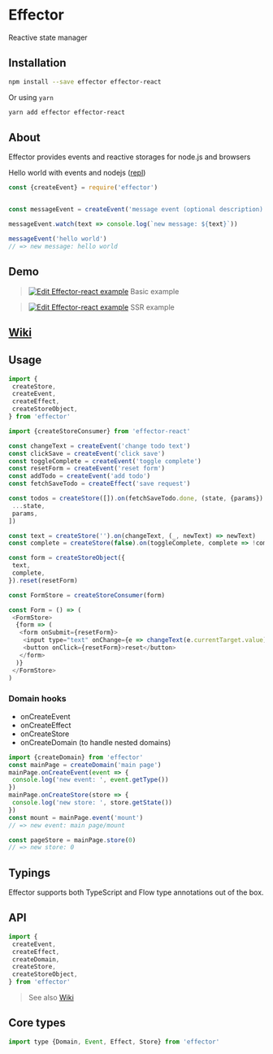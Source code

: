 # Effector

Reactive state manager

## Installation

```bash
npm install --save effector effector-react
```

Or using `yarn`

```bash
yarn add effector effector-react
```

## About

Effector provides events and reactive storages for node.js and browsers

Hello world with events and nodejs ([repl](https://runkit.com/zerobias/effector-hello-world))
```js
const {createEvent} = require('effector')


const messageEvent = createEvent('message event (optional description)')

messageEvent.watch(text => console.log(`new message: ${text}`))

messageEvent('hello world')
// => new message: hello world
```

## Demo

> [![Edit Effector-react example](https://codesandbox.io/static/img/play-codesandbox.svg)](https://codesandbox.io/s/vmx6wxww43) Basic example

> [![Edit Effector-react example](https://codesandbox.io/static/img/play-codesandbox.svg)](https://codesandbox.io/s/1y6n4r6o57) SSR example

## [Wiki](https://github.com/zerobias/effector/wiki/Glossary)

## Usage

```js
import {
 createStore,
 createEvent,
 createEffect,
 createStoreObject,
} from 'effector'

import {createStoreConsumer} from 'effector-react'

const changeText = createEvent('change todo text')
const clickSave = createEvent('click save')
const toggleComplete = createEvent('toggle complete')
const resetForm = createEvent('reset form')
const addTodo = createEvent('add todo')
const fetchSaveTodo = createEffect('save request')

const todos = createStore([]).on(fetchSaveTodo.done, (state, {params}) => [
 ...state,
 params,
])

const text = createStore('').on(changeText, (_, newText) => newText)
const complete = createStore(false).on(toggleComplete, complete => !complete)

const form = createStoreObject({
 text,
 complete,
}).reset(resetForm)

const FormStore = createStoreConsumer(form)

const Form = () => (
 <FormStore>
  {form => (
   <form onSubmit={resetForm}>
    <input type="text" onChange={e => changeText(e.currentTarget.value)} />
    <button onClick={resetForm}>reset</button>
   </form>
  )}
 </FormStore>
)
```

### Domain hooks

* onCreateEvent
* onCreateEffect
* onCreateStore
* onCreateDomain (to handle nested domains)

```js
import {createDomain} from 'effector'
const mainPage = createDomain('main page')
mainPage.onCreateEvent(event => {
 console.log('new event: ', event.getType())
})
mainPage.onCreateStore(store => {
 console.log('new store: ', store.getState())
})
const mount = mainPage.event('mount')
// => new event: main page/mount

const pageStore = mainPage.store(0)
// => new store: 0
```

## Typings

Effector supports both TypeScript and Flow type annotations out of the box.

## API

```js
import {
 createEvent,
 createEffect,
 createDomain,
 createStore,
 createStoreObject,
} from 'effector'
```

> See also [Wiki](https://github.com/zerobias/effector/wiki/Glossary)

## Core types

```js
import type {Domain, Event, Effect, Store} from 'effector'
```
